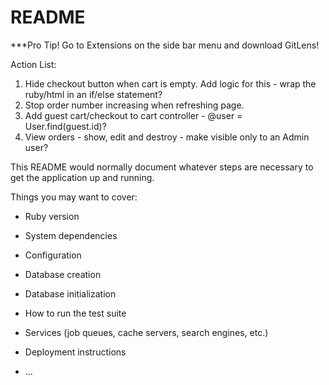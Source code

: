 # README

***Pro Tip! Go to Extensions on the side bar menu and download GitLens!

Action List:

1. Hide checkout button when cart is empty. Add logic for this - wrap the ruby/html in an if/else statement?
2. Stop order number increasing when refreshing page.
3. Add guest cart/checkout to cart controller - @user = User.find(guest.id)?
4. View orders - show, edit and destroy - make visible only to an Admin user?

This README would normally document whatever steps are necessary to get the
application up and running.

Things you may want to cover:

* Ruby version

* System dependencies

* Configuration

* Database creation

* Database initialization

* How to run the test suite

* Services (job queues, cache servers, search engines, etc.)

* Deployment instructions

* ...
